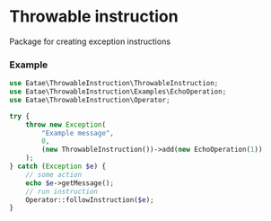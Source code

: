 # Throwable instruction
Package for creating exception instructions

### Example

```php
use Eatae\ThrowableInstruction\ThrowableInstruction;
use Eatae\ThrowableInstruction\Examples\EchoOperation;
use Eatae\ThrowableInstruction\Operator;

try {
    throw new Exception(
        "Example message",
        0,
        (new ThrowableInstruction())->add(new EchoOperation(1))
    );
} catch (Exception $e) {
    // some action
    echo $e->getMessage();
    // run instruction
    Operator::followInstruction($e);
}
```

